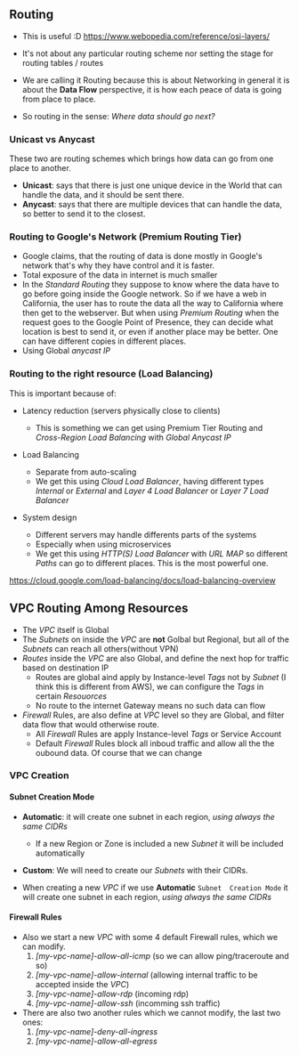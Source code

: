 ## Routing

* This is useful :D https://www.webopedia.com/reference/osi-layers/

* It's not about any particular routing scheme nor setting the stage for routing tables / routes
* We are calling it Routing because this is about Networking in general it is about the **Data Flow** perspective, it is how each peace of data is going from place to place.
* So routing in the sense: *Where data should go next?*

### Unicast vs Anycast
These two are routing schemes which brings how data can go from one place to another.
* **Unicast**: says that there is just one unique device in the World that can handle the data, and it should be sent there.
* **Anycast**: says that there are multiple devices that can handle the data, so better to send it to the closest.


### Routing to Google's Network (Premium Routing Tier)

* Google claims, that the routing of data is done mostly in Google's network that's why they have control and it is faster.
* Total exposure of the data in internet is much smaller
* In the *Standard Routing* they suppose to know where the data have to go before going inside the Google network.  So if we have a web in California, the user has to route the data all the way to California where then get to the webserver. But when using *Premium Routing* when the request goes to the Google Point of Presence, they can decide what location is best to send it, or even if another place may be better. One can have different copies in different places.
* Using Global *anycast IP*


### Routing to the right resource (Load Balancing)

This is important because of: 
* Latency reduction (servers physically close to clients)
  * This is something we can get using Premium Tier Routing and *Cross-Region Load Balancing* with *Global Anycast IP*

* Load Balancing
  * Separate from auto-scaling
  * We get this using *Cloud Load Balancer*, having different types *Internal* or *External* and *Layer 4 Load Balancer* or *Layer 7 Load Balancer*

* System design
  *  Different servers may handle differents parts of the systems
  *  Especially when using microservices
  *  We get this using *HTTP(S) Load Balancer* with *URL MAP* so different *Paths* can go to different places. This is the most powerful one.

https://cloud.google.com/load-balancing/docs/load-balancing-overview



## VPC  Routing Among Resources

* The *VPC* itself is Global 
* The *Subnets* on inside the *VPC* are **not** Golbal but Regional, but all of the *Subnets* can reach all others(without VPN)
* *Routes* inside the *VPC* are also Global, and define the next hop for traffic based on destination IP
  *  Routes are global aind apply by Instance-level *Tags* not by *Subnet* (I think this is different from AWS), we can configure the *Tags* in certain *Resouorces*
  *  No route to the internet Gateway means no such data can flow
 * *Firewall* Rules, are also define at *VPC* level so they are Global, and filter data flow that would otherwise route.
   * All *Firewall* Rules are apply Instance-level *Tags* or Service Account 
   * Default *Firewall* Rules block all inboud traffic and allow all the the oubound data. Of course that we can change

### VPC Creation

#### Subnet Creation Mode
* **Automatic**: it will create one subnet in each region, _using always the same CIDRs_
  * If a new Region or Zone is included a new *Subnet* it will be included automatically

* **Custom**: We will need to create our *Subnets* with their CIDRs.

* When creating a new *VPC* if we use **Automatic** `Subnet  Creation Mode` it will create one subnet in each region, _using always the same CIDRs_


 

#### Firewall Rules

* Also we start a new *VPC* with some 4 default  Firewall rules, which we can modify.
  1. *[my-vpc-name]-allow-all-icmp* (so we can allow ping/traceroute and so)
  2. *[my-vpc-name]-allow-internal* (allowing internal traffic to be accepted inside the *VPC*)
  3. *[my-vpc-name]-allow-rdp* (incoming rdp)
  4. *[my-vpc-name]-allow-ssh* (incomming ssh traffic)
* There are also two another rules which we cannot modify, the last two ones:
  1. *[my-vpc-name]-deny-all-ingress*
  2. *[my-vpc-name]-allow-all-egress*








